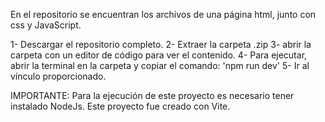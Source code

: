 En el repositorio se encuentran los archivos de una página html, junto con css y JavaScript.

1- Descargar el repositorio completo.
2- Extraer la carpeta .zip
3- abrir la carpeta con un editor de código para ver el contenido.
4- Para ejecutar, abrir la terminal en la carpeta y copiar el comando:
'npm run dev'
5- Ir al vínculo proporcionado.

IMPORTANTE: Para la ejecución de este proyecto es necesario tener instalado NodeJs. Este proyecto fue creado con Vite.

